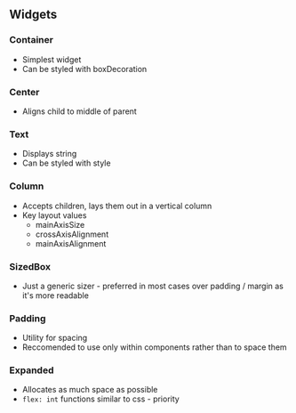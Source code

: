 ## Widgets

### Container
* Simplest widget
* Can be styled with boxDecoration

### Center
* Aligns child to middle of parent

### Text
* Displays string
* Can be styled with style

### Column
* Accepts children, lays them out in a vertical column
* Key layout values
  * mainAxisSize
  * crossAxisAlignment
  * mainAxisAlignment

### SizedBox
* Just a generic sizer - preferred in most cases over padding / margin as it's more readable

### Padding
* Utility for spacing
* Reccomended to use only within components rather than to space them

### Expanded
* Allocates as much space as possible
* `flex: int` functions similar to css - priority
